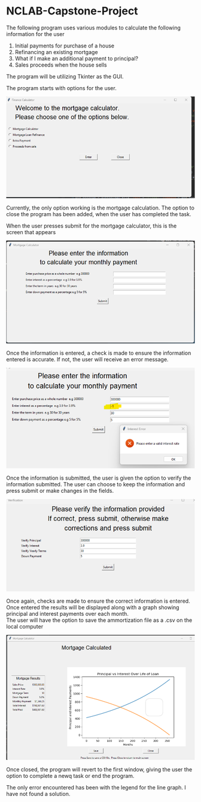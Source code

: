 # NCLAB-Capstone-Project
The following program uses various modules to calculate the following information for the user

1. Initial payments for purchase of a house
2. Refinancing an existing mortgage
3. What if I make an additional payment to principal?
4. Sales proceeds when the house sells

The program will be utilizing Tkinter as the GUI.

The program starts with options for the user.

![Alt text](image.png)

Currently, the only option working is the mortgage calculation.
The option to close the program has been added, when the user has completed the task.

When the user presses submit for the mortgage calculator, this is the screen that appears

![Alt text](image-1.png)

Once the information is entered, a check is made to ensure 
the information entered is accurate.
If not, the user will receive an error message.

![Alt text](image-3.png)

Once the information is submitted, the user is given the option to verify the information submitted.
The user can choose to keep the information and press submit or make changes in the fields.

![Alt text](image-4.png)

Once again, checks are made to ensure the correct information is entered.  Once entered the results
will be displayed along with a graph showing principal and interest payments over each month.  
The user will have the option to save the ammortization file as a .csv on the local computer

![img_1.png](img_1.png)

Once closed, the program will revert to the first window, giving the user the option to 
complete a newq task or end the program.

The only error encountered has been with the legend for the line graph.  I have not found a solution.







